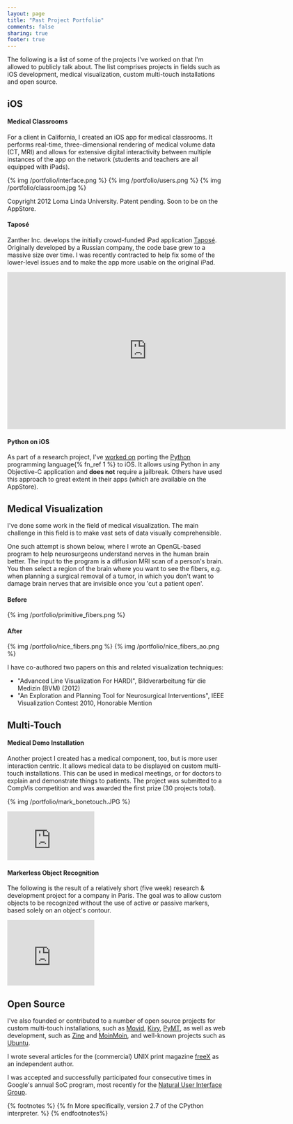 ```yaml
---
layout: page
title: "Past Project Portfolio"
comments: false
sharing: true
footer: true
---
```


The following is a list of some of the projects I've worked on that I'm allowed to publicly talk about.
The list comprises projects in fields such as iOS development, medical visualization, custom multi-touch installations and open source.


iOS
---

#### Medical Classrooms

For a client in California, I created an iOS app for medical classrooms.
It performs real-time, three-dimensional rendering of medical volume data (CT, MRI) and allows for extensive
digital interactivity between multiple instances of the app on the network (students and teachers are all equipped with iPads).

{% img /portfolio/interface.png %}
{% img /portfolio/users.png %}
{% img /portfolio/classroom.jpg %}


Copyright 2012 Loma Linda University. Patent pending. Soon to be on the AppStore.


#### Taposé

Zanther Inc. develops the initially crowd-funded iPad application <a href="http://tapose.com">Taposé</a>.
Originally developed by a Russian company, the code base grew to a massive size over time.
I was recently contracted to help fix some of the lower-level issues and to make the app more usable on the original iPad.

<iframe width="640" height="360" src="http://www.youtube.com/embed/CQO0hzKFHiw?feature=player_embedded" frameborder="0" allowfullscreen></iframe>


#### Python on iOS

As part of a research project, I've [worked on](https://github.com/dennda/python-for-iphone) porting the [Python](http://python.org) programming language{% fn_ref 1 %} to iOS.
It allows using Python in any Objective-C application and **does not** require a jailbreak. Others have used this approach to great extent in their apps (which are available on the AppStore).


Medical Visualization
---------------------

I've done some work in the field of medical visualization. The main challenge in this field is to make vast sets of data visually comprehensible.

One such attempt is shown below, where I wrote an OpenGL-based program to help neurosurgeons understand nerves in the human brain better.
The input to the program is a diffusion MRI scan of a person's brain. You then select a region of the brain where you want to see the fibers,
e.g. when planning a surgical removal of a tumor, in which you don't want to damage brain nerves that are invisible once you 'cut a patient open'.

#### Before
{% img /portfolio/primitive_fibers.png %}

#### After
{% img /portfolio/nice_fibers.png %}
{% img /portfolio/nice_fibers_ao.png %}

I have co-authored two papers on this and related visualization techniques:

 * "Advanced Line Visualization For HARDI", Bildverarbeitung f&uuml;r die Medizin (BVM) (2012)
 * "An Exploration and Planning Tool for Neurosurgical Interventions", IEEE Visualization Contest 2010, Honorable Mention


Multi-Touch
-----------

#### Medical Demo Installation

Another project I created has a medical component, too, but is more user interaction centric.
It allows medical data to be displayed on custom multi-touch installations.
This can be used in medical meetings, or for doctors to explain and demonstrate things to patients.
The project was submitted to a CompVis competition and was awarded the first prize (30 projects total).

{% img /portfolio/mark_bonetouch.JPG %}
<iframe src="http://player.vimeo.com/video/13282333?title=0&amp;byline=0&amp;portrait=0&amp;autoplay=0" width="200" height="112" frameborder="0" webkitAllowFullScreen mozallowfullscreen allowFullScreen></iframe>


#### Markerless Object Recognition

The following is the result of a relatively short (five week) research & development project for a company in Paris.
The goal was to allow custom objects to be recognized without the use of active or passive markers, based solely on an object's contour.

<iframe src="http://player.vimeo.com/video/19209891?title=0&amp;byline=0&amp;portrait=0&amp;autoplay=0" width="200" height="150" frameborder="0" webkitAllowFullScreen mozallowfullscreen allowFullScreen></iframe>


Open Source
-----------

I've also founded or contributed to a number of open source projects for custom multi-touch installations,
such as [Movid](http://movid.org), [Kivy](http://kivy.org), [PyMT](http://pymt.eu), as well as web development,
such as [Zine](http://www.pocoo.org/projects/zine/#zine) and [MoinMoin](http://moinmo.in), and well-known projects such as [Ubuntu](http://ubuntu.com).

I wrote several articles for the (commercial) UNIX print magazine [freeX](http://www.cul.de/freex.html) as an independent author.

I was accepted and successfully participated four consecutive times in Google's annual SoC program, most recently for the [Natural User Interface Group](http://nuigroup.com).


{% footnotes %}
  {% fn More specifically, version 2.7 of the CPython interpreter. %}
{% endfootnotes%}
